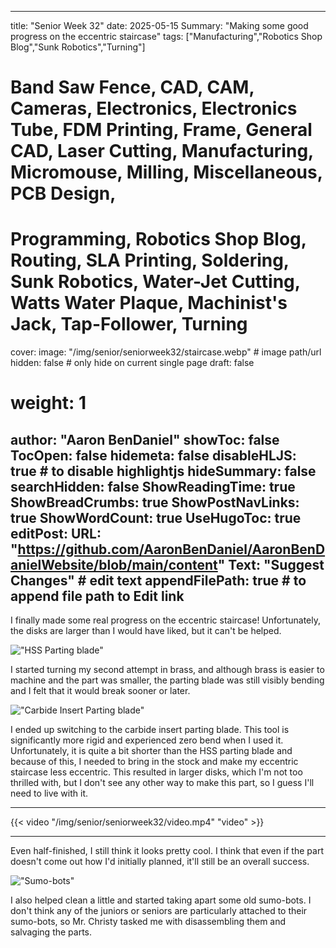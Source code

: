 
---
title: "Senior Week 32"
date: 2025-05-15
Summary: "Making some good progress on the eccentric staircase"
tags: ["Manufacturing","Robotics Shop Blog","Sunk Robotics","Turning"]
# Band Saw Fence, CAD, CAM, Cameras, Electronics, Electronics Tube, FDM Printing, Frame, General CAD, Laser Cutting, Manufacturing, Micromouse, Milling, Miscellaneous, PCB Design,
# Programming, Robotics Shop Blog, Routing, SLA Printing, Soldering, Sunk Robotics, Water-Jet Cutting, Watts Water Plaque, Machinist's Jack, Tap-Follower, Turning
cover:
    image: "/img/senior/seniorweek32/staircase.webp" # image path/url
    hidden: false # only hide on current single page
draft: false

# weight: 1
author: "Aaron BenDaniel"
showToc: false
TocOpen: false
hidemeta: false
disableHLJS: true # to disable highlightjs
hideSummary: false
searchHidden: false
ShowReadingTime: true
ShowBreadCrumbs: true
ShowPostNavLinks: true
ShowWordCount: true
UseHugoToc: true
editPost:
    URL: "https://github.com/AaronBenDaniel/AaronBenDanielWebsite/blob/main/content"
    Text: "Suggest Changes" # edit text
    appendFilePath: true # to append file path to Edit link
---

I finally made some real progress on the eccentric staircase! Unfortunately, the disks are larger than I would have liked, but it can't be helped.

!["HSS Parting blade"](/img/senior/seniorweek32/bad.webp)

I started turning my second attempt in brass, and although brass is easier to machine and the part was smaller, the parting blade was still visibly bending and I felt that it would break sooner or later.

!["Carbide Insert Parting blade"](/img/senior/seniorweek32/good.webp)

I ended up switching to the carbide insert parting blade. This tool is significantly more rigid and experienced zero bend when I used it. Unfortunately, it is quite a bit shorter than the HSS parting blade and because of this, I needed to bring in the stock and make my eccentric staircase less eccentric. This resulted in larger disks, which I'm not too thrilled with, but I don't see any other way to make this part, so I guess I'll need to live with it.

---

{{< video "/img/senior/seniorweek32/video.mp4" "video" >}}

---

Even half-finished, I still think it looks pretty cool. I think that even if the part doesn't come out how I'd initially planned, it'll still be an overall success.

!["Sumo-bots"](/img/senior/seniorweek32/stuff.webp)

I also helped clean a little and started taking apart some old sumo-bots. I don't think any of the juniors or seniors are particularly attached to their sumo-bots, so Mr. Christy tasked me with disassembling them and salvaging the parts.